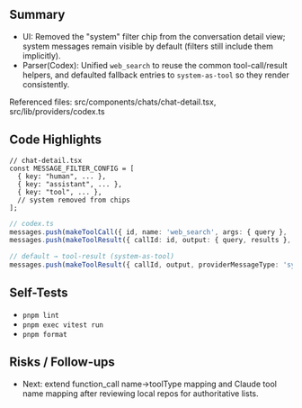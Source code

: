 ## Summary

- UI: Removed the "system" filter chip from the conversation detail view; system messages remain visible by default (filters still include them implicitly).
- Parser(Codex): Unified `web_search` to reuse the common tool-call/result helpers, and defaulted fallback entries to `system-as-tool` so they render consistently.

Referenced files: src/components/chats/chat-detail.tsx, src/lib/providers/codex.ts

## Code Highlights

```tsx
// chat-detail.tsx
const MESSAGE_FILTER_CONFIG = [
  { key: "human", ... },
  { key: "assistant", ... },
  { key: "tool", ... },
  // system removed from chips
];
```

```ts
// codex.ts
messages.push(makeToolCall({ id, name: 'web_search', args: { query }, ... }));
messages.push(makeToolResult({ callId: id, output: { query, results }, exitCode: 0 }));

// default → tool-result (system-as-tool)
messages.push(makeToolResult({ callId, output, providerMessageType: 'system-as-tool' }));
```

## Self-Tests

- `pnpm lint`
- `pnpm exec vitest run`
- `pnpm format`

## Risks / Follow-ups

- Next: extend function_call name→toolType mapping and Claude tool name mapping after reviewing local repos for authoritative lists.
